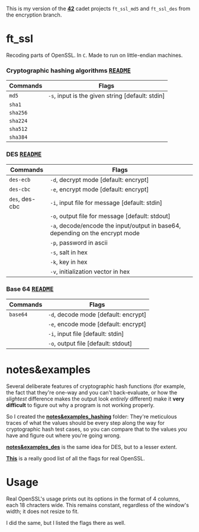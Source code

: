 This is my version of the **[42](https://www.42.us.org/)** cadet projects `ft_ssl_md5` and `ft_ssl_des` from the encryption branch.

# ft_ssl
Recoding parts of OpenSSL. In `C`. Made to run on little-endian machines.

### Cryptographic hashing algorithms <kbd>[README](./README_hashing.md)<kbd>

| Commands | Flags |
| -------- | ----- |
| `md5`    | `-s`, input is the given string [default: stdin]
| `sha1`
| `sha256`
| `sha224`
| `sha512`
| `sha384`

### DES <kbd>[README](./README_des.md)<kbd>

| Commands | Flags |
| -------- | ----- |
| `des-ecb`      | `-d`, decrypt mode [default: encrypt]
| `des-cbc`      | `-e`, encrypt mode [default: encrypt]
| `des`, des-cbc | `-i`, input file for message [default: stdin]
|                | `-o`, output file for message [default: stdout]
|                | `-a`, decode/encode the input/output in base64, depending on the encrypt mode
|                | `-p`, password in ascii
|                | `-s`, salt in hex
|                | `-k`, key in hex
|                | `-v`, initialization vector in hex

### Base 64 <kbd>[README](./README_base64.md)<kbd>

| Commands | Flags |
| -------- | ----- |
| `base64` | `-d`, decode mode [default: encrypt]
|          | `-e`, encode mode [default: encrypt]
|          | `-i`, input file [default: stdin]
|          | `-o`, output file [default: stdout]

# notes&examples
Several deliberate features of cryptographic hash functions (for example, the fact that they're one-way and you can't back-evaluate, or how the _slightest_ difference makes the output look _entirely_ different) make it **very difficult** to figure out why a program is not working properly.

So I created the **[notes&examples_hashing](./notes%26examples_hashing)** folder: They're meticulous traces of what the values should be every step along the way for cryptographic hash test cases, so you can compare that to the values _you_ have and figure out where you're going wrong.

**[notes&examples_des](./notes%26examples_des)** is the same idea for DES, but to a lesser extent.

**[This](https://wiki.openssl.org/index.php/Enc)** is a really good list of all the flags for real OpenSSL.

# Usage
Real OpenSSL's usage prints out its options in the format of 4 columns, each 18 chracters wide. This remains constant, regardless of the window's width; it does not resize to fit.

I did the same, but I listed the flags there as well.
